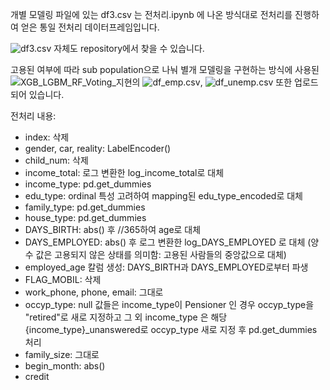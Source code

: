 개별 모델링 파일에 있는 df3.csv 는 전처리.ipynb 에 나온 방식대로 전처리를 진행하여 얻은 통일 전처리 데이터프레임입니다.

![df3.csv]('https://github.com/jparkgit/Dacon-Credit-Card-Deliquency-Level-Classification/blob/main/df3.csv') 자체도 repository에서 찾을 수 있습니다.

고용된 여부에 따라 sub population으로 나눠 별개 모델링을 구현하는 방식에 사용된 ![XGB_LGBM_RF_Voting_지현]([https://github.com/jparkgit/Dacon-Credit-Card-Deliquency-Level-Classification/blob/main/XGB_LGBM_RF_Voting_지현.ipynb])의 ![df_emp.csv]([https://github.com/jparkgit/Dacon-Credit-Card-Deliquency-Level-Classification/blob/main/df_emp.csv]), ![df_unemp.csv]([https://github.com/jparkgit/Dacon-Credit-Card-Deliquency-Level-Classification/blob/main/df_unemp.csv]) 또한 업로드되어 있습니다.

전처리 내용:
- index: 삭제
- gender, car, reality: LabelEncoder()
- child_num: 삭제
- income_total: 로그 변환한 log_income_total로 대체
- income_type: pd.get_dummies
- edu_type: ordinal 특성 고려하여 mapping된 edu_type_encoded로 대체
- family_type: pd.get_dummies
- house_type: pd.get_dummies
- DAYS_BIRTH: abs() 후 //365하여 age로 대체
- DAYS_EMPLOYED: abs() 후 로그 변환한 log_DAYS_EMPLOYED 로 대체
(양수 값은 고용되지 않은 상태를 의미함: 고용된 사람들의 중앙값으로 대체)
- employed_age 칼럼 생성: DAYS_BIRTH과 DAYS_EMPLOYED로부터 파생
- FLAG_MOBIL: 삭제
- work_phone, phone, email: 그대로
- occyp_type: null 값들은 income_type이 Pensioner 인 경우 occyp_type을 "retired"로 새로 지정하고 그 외 income_type 은 해당{income_type}_unanswered로 occyp_type 새로 지정 후 pd.get_dummies 처리
- family_size: 그대로
- begin_month: abs()
- credit





